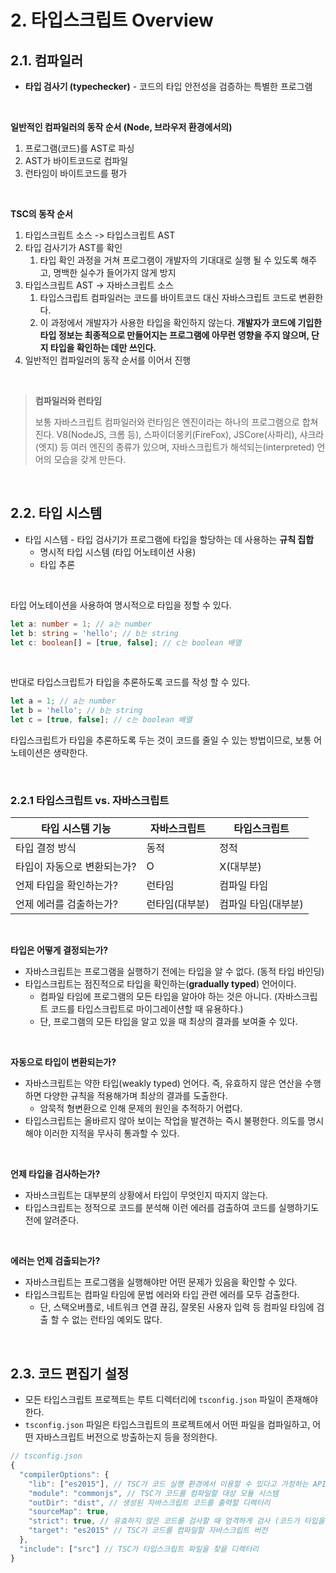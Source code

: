 # 2. 타입스크립트 Overview

## 2.1. 컴파일러

- **타입 검사기 (typechecker)** - 코드의 타입 안전성을 검증하는 특별한 프로그램

&nbsp;

<strong>일반적인 컴파일러의 동작 순서 (Node, 브라우저 환경에서의)</strong>

1. 프로그램(코드)를 AST로 파싱
2. AST가 바이트코드로 컴파일
3. 런타임이 바이트코드를 평가

&nbsp;

**TSC의 동작 순서**

1. 타입스크립트 소스 -> 타입스크립트 AST
2. 타입 검사기가 AST를 확인
   1. 타입 확인 과정을 거쳐 프로그램이 개발자의 기대대로 실행 될 수 있도록 해주고, 명백한 실수가 들어가지 않게 방지
3. 타입스크립트 AST -> 자바스크립트 소스
   1. 타입스크립트 컴파일러는 코드를 바이트코드 대신 자바스크립트 코드로 변환한다.
   2. 이 과정에서 개발자가 사용한 타입을 확인하지 않는다. **개발자가 코드에 기입한 타입 정보는 최종적으로 만들어지는 프로그램에 아무런 영향을 주지 않으며, 단지 타입을 확인하는 데만 쓰인다.**
4. 일반적인 컴파일러의 동작 순서를 이어서 진행

&nbsp;

> **컴파일러와 런타임**
>
> 보통 자바스크립트 컴파일러와 런타임은 엔진이라는 하나의 프로그램으로 합쳐진다. V8(NodeJS, 크롬 등), 스파이더몽키(FireFox), JSCore(사파리), 샤크라(엣지) 등 여러 엔진의 종류가 있으며, 자바스크립트가 해석되는(interpreted) 언어의 모습을 갖게 만든다.

&nbsp;

## 2.2. 타입 시스템

- 타입 시스템 - 타입 검사기가 프로그램에 타입을 할당하는 데 사용하는 **규칙 집합**
  - 명시적 타입 시스템 (타입 어노테이션 사용)
  - 타입 추론

&nbsp;

타입 어노테이션을 사용하여 명시적으로 타입을 정할 수 있다.

```typescript
let a: number = 1; // a는 number
let b: string = 'hello'; // b는 string
let c: boolean[] = [true, false]; // c는 boolean 배열
```

&nbsp;  

반대로 타입스크립트가 타입을 추론하도록 코드를 작성 할 수 있다.

```typescript
let a = 1; // a는 number
let b = 'hello'; // b는 string
let c = [true, false]; // c는 boolean 배열
```

타입스크립트가 타입을 추론하도록 두는 것이 코드를 줄일 수 있는 방법이므로, 보통 어노테이션은 생략한다.

&nbsp;

### 2.2.1 타입스크립트 vs. 자바스크립트

| 타입 시스템 기능            | 자바스크립트   | 타입스크립트        |
| --------------------------- | -------------- | ------------------- |
| 타입 결정 방식              | 동적           | 정적                |
| 타입이 자동으로 변환되는가? | O              | X(대부분)           |
| 언제 타입을 확인하는가?     | 런타임         | 컴파일 타임         |
| 언제 에러를 검출하는가?     | 런타임(대부분) | 컴파일 타임(대부분) |

&nbsp;

**타입은 어떻게 결정되는가?**

- 자바스크립트는 프로그램을 실행하기 전에는 타입을 알 수 없다. (동적 타입 바인딩)
- 타입스크립트는 점진적으로 타입을 확인하는(**gradually typed**) 언어이다.
  - 컴파일 타임에 프로그램의 모든 타입을 알아야 하는 것은 아니다. (자바스크립트 코드를 타입스크립트로 마이그레이션할 때 유용하다.)
  - 단, 프로그램의 모든 타입을 알고 있을 때 최상의 결과를 보여줄 수 있다.

&nbsp;

**자동으로 타입이 변환되는가?**

- 자바스크립트는 약한 타입(weakly typed) 언어다. 즉, 유효하지 않은 연산을 수행하면 다양한 규칙을 적용해가며 최상의 결과를 도출한다.
  - 암묵적 형변환으로 인해 문제의 원인을 추적하기 어렵다.
- 타입스크립트는 올바르지 않아 보이는 작업을 발견하는 즉시 불평한다. 의도를 명시해야 이러한 지적을 무사히 통과할 수 있다.

&nbsp;

**언제 타입을 검사하는가?**

- 자바스크립트는 대부분의 상황에서 타입이 무엇인지 따지지 않는다.
- 타입스크립트는 정적으로 코드를 분석해 이런 에러를 검출하여 코드를 실행하기도 전에 알려준다.

&nbsp;

**에러는 언제 검출되는가?**

- 자바스크립트는 프로그램을 실행해야만 어떤 문제가 있음을 확인할 수 있다.
- 타입스크립트는 컴파일 타임에 문법 에러와 타입 관련 에러를 모두 검출한다.
  - 단, 스택오버플로, 네트워크 연결 끊김, 잘못된 사용자 입력 등 컴파일 타임에 검출 할 수 없는 런타임 예외도 많다.

&nbsp;

## 2.3. 코드 편집기 설정

- 모든 타입스크립트 프로젝트는 루트 디렉터리에 `tsconfig.json` 파일이 존재해야한다.
- `tsconfig.json` 파일은 타입스크립트의 프로젝트에서 어떤 파일을 컴파일하고, 어떤 자바스크립트 버전으로 방출하는지 등을 정의한다.

```javascript
// tsconfig.json
{
  "compilerOptions": {
    "lib": ["es2015"], // TSC가 코드 실행 환경에서 이용할 수 있다고 가정하는 API
    "module": "commonjs", // TSC가 코드를 컴파일할 대상 모듈 시스템
    "outDir": "dist", // 생성된 자바스크립트 코드를 출력할 디렉터리
    "sourceMap": true,
    "strict": true, // 유효하지 않은 코드를 검사할 때 엄격하게 검사 (코드가 타입을 갖추도록 강제)
    "target": "es2015" // TSC가 코드를 컴파일할 자바스크립트 버전
  },
  "include": ["src"] // TSC가 타입스크립트 파일을 찾을 디렉터리
}
```

&nbsp;